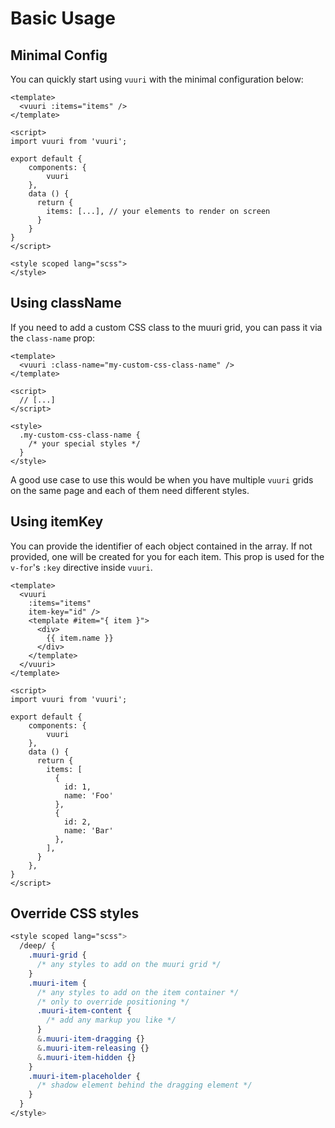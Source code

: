 # Basic Usage

## Minimal Config
You can quickly start using `vuuri` with the minimal configuration below:

```vue
<template>
  <vuuri :items="items" />
</template>

<script>
import vuuri from 'vuuri';

export default {
    components: { 
        vuuri
    },
    data () {
      return {
        items: [...], // your elements to render on screen
      }
    }
}
</script>

<style scoped lang="scss">
</style>
```

## Using className

If you need to add a custom CSS class to the muuri grid, you can pass it via the `class-name` prop:

```vue
<template>
  <vuuri :class-name="my-custom-css-class-name" />
</template>

<script>
  // [...]
</script>

<style>
  .my-custom-css-class-name {
    /* your special styles */
  }
</style>
```

A good use case to use this would be when you have multiple `vuuri` grids on the same page and each of them need different styles.

## Using itemKey

You can provide the identifier of each object contained in the array.
If not provided, one will be created for you for each item. This prop is used for the `v-for`'s `:key` directive inside `vuuri`.

```vue
<template>
  <vuuri
    :items="items"
    item-key="id" />
    <template #item="{ item }">
      <div>
        {{ item.name }}
      </div>
    </template>
  </vuuri>
</template>

<script>
import vuuri from 'vuuri';

export default {
    components: {
        vuuri
    },
    data () {
      return {
        items: [
          {
            id: 1,
            name: 'Foo'
          },
          {
            id: 2,
            name: 'Bar'
          },
        ],
      }
    },
}
</script>
```

## Override CSS styles

```scss
<style scoped lang="scss">
  /deep/ {
    .muuri-grid {
      /* any styles to add on the muuri grid */
    }
    .muuri-item {
      /* any styles to add on the item container */
      /* only to override positioning */
      .muuri-item-content {
        /* add any markup you like */      
      }
      &.muuri-item-dragging {}
      &.muuri-item-releasing {}
      &.muuri-item-hidden {}
    }
    .muuri-item-placeholder {
      /* shadow element behind the dragging element */
    }
  }
</style>
```